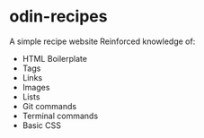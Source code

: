 # odin-recipes
A simple recipe website
Reinforced knowledge of:
- HTML Boilerplate
- Tags
- Links
- Images
- Lists
- Git commands
- Terminal commands
- Basic CSS
